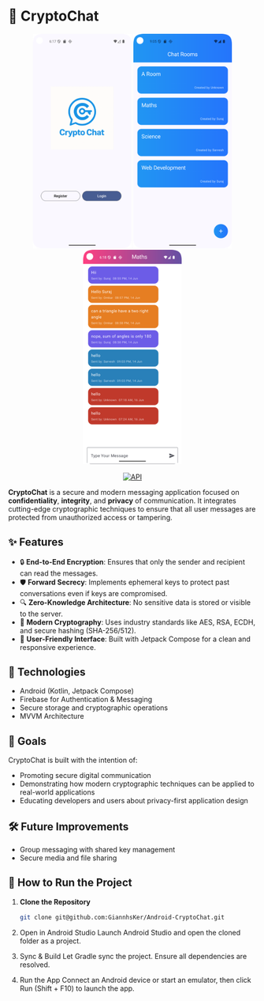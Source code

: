 # 🔐 CryptoChat

<p align="center">
  <img src="assets/Screen - Home.png" width="200"/>
  <img src="assets/Screen - Chatrooms.png" width="200"/>
  <img src="assets/Screen - Chat.png" width="200"/>
</p>

<p align="center">
  <a href="https://android-arsenal.com/api?level=35"><img alt="API" src="https://img.shields.io/badge/API-35%2B-brightgreen.svg?style=flat"/></a>
</p>

**CryptoChat** is a secure and modern messaging application focused on **confidentiality**, **integrity**, and **privacy** of communication. It integrates cutting-edge cryptographic techniques to ensure that all user messages are protected from unauthorized access or tampering.

## ✨ Features

- 🔒 **End-to-End Encryption**: Ensures that only the sender and recipient can read the messages.
- 🛡️ **Forward Secrecy**: Implements ephemeral keys to protect past conversations even if keys are compromised.
- 🔍 **Zero-Knowledge Architecture**: No sensitive data is stored or visible to the server.
- 🧪 **Modern Cryptography**: Uses industry standards like AES, RSA, ECDH, and secure hashing (SHA-256/512).
- 📱 **User-Friendly Interface**: Built with Jetpack Compose for a clean and responsive experience.

## 🚀 Technologies

- Android (Kotlin, Jetpack Compose)
- Firebase for Authentication & Messaging
- Secure storage and cryptographic operations
- MVVM Architecture

## 📌 Goals

CryptoChat is built with the intention of:
- Promoting secure digital communication
- Demonstrating how modern cryptographic techniques can be applied to real-world applications
- Educating developers and users about privacy-first application design

## 🛠️ Future Improvements

- Group messaging with shared key management
- Secure media and file sharing

## 🔧 How to Run the Project

1. **Clone the Repository**  
   ```bash
   git clone git@github.com:GiannhsKer/Android-CryptoChat.git
2. Open in Android Studio
Launch Android Studio and open the cloned folder as a project.

3. Sync & Build
Let Gradle sync the project. Ensure all dependencies are resolved.

4. Run the App
Connect an Android device or start an emulator, then click Run (Shift + F10) to launch the app.
